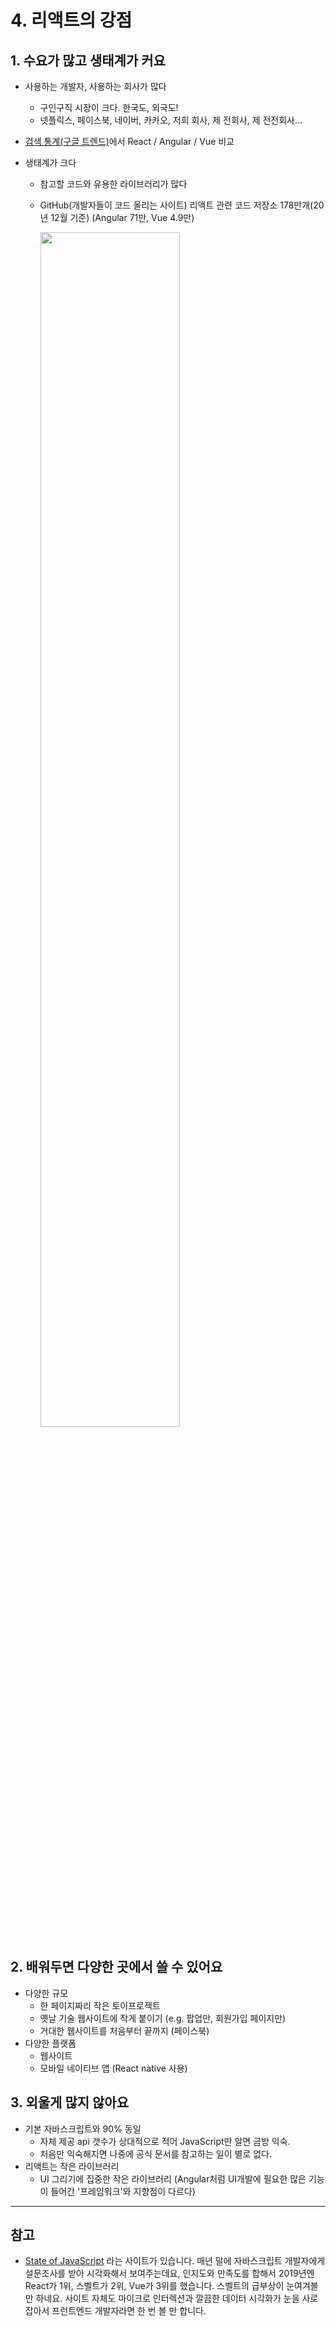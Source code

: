 # 4. 리액트의 강점

## 1. 수요가 많고 생태계가 커요

- 사용하는 개발자, 사용하는 회사가 많다
  - 구인구직 시장이 크다. 한국도, 외국도!
  - 넷플릭스, 페이스북, 네이버, 카카오, 저희 회사, 제 전회사, 제 전전회사...
- [검색 통계(구글 트렌드)](https://trends.google.com/trends/explore?geo=KR&q=react,angular,vue)에서 React / Angular / Vue 비교
- 생태계가 크다

  - 참고할 코드와 유용한 라이브러리가 많다
  - GitHub(개발자들이 코드 올리는 사이트) 리액트 관련 코드 저장소 178만개(20년 12월 기준) (Angular 71만, Vue 4.9만)

    <img src="https://user-images.githubusercontent.com/3839771/103163872-0e9d4d80-4847-11eb-96c4-3ec3365a1298.png" width="70%">

## 2. 배워두면 다양한 곳에서 쓸 수 있어요

- 다양한 규모
  - 한 페이지짜리 작은 토이프로젝트
  - 옛날 기술 웹사이트에 작게 붙이기 (e.g. 팝업만, 회원가입 페이지만)
  - 거대한 웹사이트를 처음부터 끝까지 (페이스북)
- 다양한 플랫폼
  - 웹사이트
  - 모바일 네이티브 앱 (React native 사용)

## 3. 외울게 많지 않아요

- 기본 자바스크립트와 90% 동일
  - 자체 제공 api 갯수가 상대적으로 적어 JavaScript만 알면 금방 익숙.
  - 처음만 익숙해지면 나중에 공식 문서를 참고하는 일이 별로 없다.
- 리액트는 작은 라이브러리
  - UI 그리기에 집중한 작은 라이브러리 (Angular처럼 UI개발에 필요한 많은 기능이 들어간 '프레임워크'와 지향점이 다르다)

---

## 참고

- [State of JavaScript](https://2019.stateofjs.com/front-end-frameworks/) 라는 사이트가 있습니다. 매년 말에 자바스크립트 개발자에게 설문조사를 받아 시각화해서 보여주는데요, 인지도와 만족도를 합해서 2019년엔 React가 1위, 스벨트가 2위, Vue가 3위를 했습니다. 스벨트의 급부상이 눈여겨볼만 하네요. 사이트 자체도 마이크로 인터렉션과 깔끔한 데이터 시각화가 눈을 사로잡아서 프런트엔드 개발자라면 한 번 볼 만 합니다.
